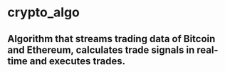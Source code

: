 # crypto_algo

## Algorithm that streams trading data of Bitcoin and Ethereum, calculates trade signals in real-time and executes trades.
